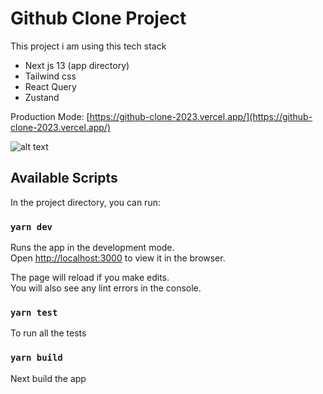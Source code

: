 # Github Clone Project

This project i am using this tech stack

- Next js 13 (app directory)
- Tailwind css
- React Query
- Zustand

Production Mode:
[https://github-clone-2023.vercel.app/](https://github-clone-2023.vercel.app/)

![alt text](http://url/to/image.png)

## Available Scripts

In the project directory, you can run:

### `yarn dev`

Runs the app in the development mode.\
Open [http://localhost:3000](http://localhost:3000) to view it in the browser.

The page will reload if you make edits.\
You will also see any lint errors in the console.

### `yarn test`

To run all the tests

### `yarn build`

Next build the app
